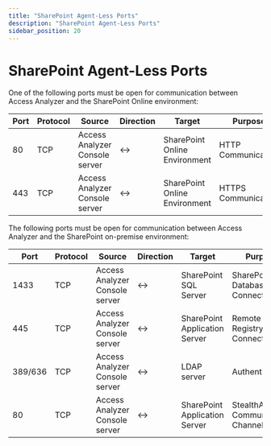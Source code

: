 ```yaml
---
title: "SharePoint Agent-Less Ports"
description: "SharePoint Agent-Less Ports"
sidebar_position: 20
---
```


# SharePoint Agent-Less Ports

One of the following ports must be open for communication between Access Analyzer and the SharePoint
Online environment:

| Port | Protocol | Source                         | Direction | Target                        | Purpose             |
| ---- | -------- | ------------------------------ | --------- | ----------------------------- | ------------------- |
| 80   | TCP      | Access Analyzer Console server | ↔        | SharePoint Online Environment | HTTP Communication  |
| 443  | TCP      | Access Analyzer Console server | ↔        | SharePoint Online Environment | HTTPS Communication |

The following ports must be open for communication between Access Analyzer and the SharePoint
on-premise environment:

| Port    | Protocol | Source                         | Direction | Target                        | Purpose                            |
| ------- | -------- | ------------------------------ | --------- | ----------------------------- | ---------------------------------- |
| 1433    | TCP      | Access Analyzer Console server | ↔        | SharePoint SQL Server         | SharePoint SQL Database Connection |
| 445     | TCP      | Access Analyzer Console server | ↔        | SharePoint Application Server | Remote Registry Connection         |
| 389/636 | TCP      | Access Analyzer Console server | ↔        | LDAP server                   | Authentication                     |
| 80      | TCP      | Access Analyzer Console server | ↔        | SharePoint Application Server | StealthAUDIT Communication Channel |
